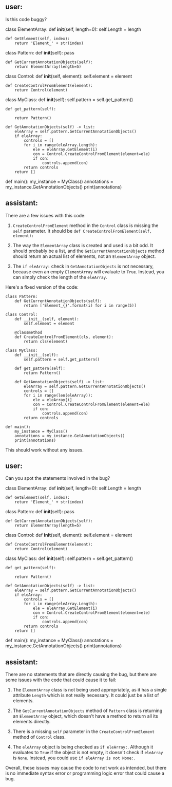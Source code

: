 ## user:
Is this code buggy?


class ElementArray:
    def __init__(self, length=0):
        self.Length = length
    
    def GetElement(self, index):
        return 'Element_' + str(index)


class Pattern:
    def __init__(self):
        pass
    
    def GetCurrentAnnotationObjects(self):
        return ElementArray(length=5)


class Control:
    def __init__(self, element):
        self.element = element
    
    
    def CreateControlFromElement(element):
        return Control(element)


class MyClass:
    def __init__(self):
        self.pattern = self.get_pattern()
    
    def get_pattern(self):
        
        return Pattern()
    
    def GetAnnotationObjects(self) -> list:
        eleArray = self.pattern.GetCurrentAnnotationObjects()
        if eleArray:
            controls = []
            for i in range(eleArray.Length):
                ele = eleArray.GetElement(i)
                con = Control.CreateControlFromElement(element=ele)
                if con:
                    controls.append(con)
            return controls
        return []


def main():
    my_instance = MyClass()
    annotations = my_instance.GetAnnotationObjects()
    print(annotations)

## assistant:
There are a few issues with this code:

1. `CreateControlFromElement` method in the `Control` class is missing the `self` parameter. It should be `def CreateControlFromElement(self, element):`

2. The way the `ElementArray` class is created and used is a bit odd. It should probably be a list, and the `GetCurrentAnnotationObjects` method should return an actual list of elements, not an `ElementArray` object.

3. The `if eleArray:` check in `GetAnnotationObjects` is not necessary, because even an empty `ElementArray` will evaluate to `True`. Instead, you can simply check the length of the `eleArray`.

Here's a fixed version of the code:

```
class Pattern:
    def GetCurrentAnnotationObjects(self):
        return ['Element_{}'.format(i) for i in range(5)]

class Control:
    def __init__(self, element):
        self.element = element
    
    @classmethod
    def CreateControlFromElement(cls, element):
        return cls(element)

class MyClass:
    def __init__(self):
        self.pattern = self.get_pattern()
    
    def get_pattern(self):
        return Pattern()
    
    def GetAnnotationObjects(self) -> list:
        eleArray = self.pattern.GetCurrentAnnotationObjects()
        controls = []
        for i in range(len(eleArray)):
            ele = eleArray[i]
            con = Control.CreateControlFromElement(element=ele)
            if con:
                controls.append(con)
        return controls

def main():
    my_instance = MyClass()
    annotations = my_instance.GetAnnotationObjects()
    print(annotations)
``` 

This should work without any issues.

## user:
Can you spot the statements involved in the bug?


class ElementArray:
    def __init__(self, length=0):
        self.Length = length
    
    def GetElement(self, index):
        return 'Element_' + str(index)


class Pattern:
    def __init__(self):
        pass
    
    def GetCurrentAnnotationObjects(self):
        return ElementArray(length=5)


class Control:
    def __init__(self, element):
        self.element = element
    
    
    def CreateControlFromElement(element):
        return Control(element)


class MyClass:
    def __init__(self):
        self.pattern = self.get_pattern()
    
    def get_pattern(self):
        
        return Pattern()
    
    def GetAnnotationObjects(self) -> list:
        eleArray = self.pattern.GetCurrentAnnotationObjects()
        if eleArray:
            controls = []
            for i in range(eleArray.Length):
                ele = eleArray.GetElement(i)
                con = Control.CreateControlFromElement(element=ele)
                if con:
                    controls.append(con)
            return controls
        return []


def main():
    my_instance = MyClass()
    annotations = my_instance.GetAnnotationObjects()
    print(annotations)

## assistant:
There are no statements that are directly causing the bug, but there are some issues with the code that could cause it to fail:

1. The `ElementArray` class is not being used appropriately, as it has a single attribute `Length` which is not really necessary. It could just be a list of elements.

2. The `GetCurrentAnnotationObjects` method of `Pattern` class is returning an `ElementArray` object, which doesn't have a method to return all its elements directly. 

3. There is a missing `self` parameter in the `CreateControlFromElement` method of `Control` class.

4. The `eleArray` object is being checked as `if eleArray:`. Although it evaluates to `True` if the object is not empty, it doesn't check if `eleArray` is `None`. Instead, you could use `if eleArray is not None:`.

Overall, these issues may cause the code to not work as intended, but there is no immediate syntax error or programming logic error that could cause a bug.

